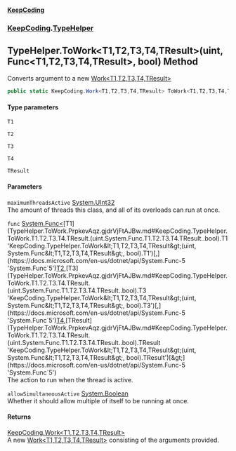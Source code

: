 #### [KeepCoding](index.md 'index')
### [KeepCoding](KeepCoding.md 'KeepCoding').[TypeHelper](TypeHelper.md 'KeepCoding.TypeHelper')
## TypeHelper.ToWork&lt;T1,T2,T3,T4,TResult&gt;(uint, Func&lt;T1,T2,T3,T4,TResult&gt;, bool) Method
Converts argument to a new [Work&lt;T1,T2,T3,T4,TResult&gt;](Work.T1.T2.T3.T4.TResult..md 'KeepCoding.Work&lt;T1,T2,T3,T4,TResult&gt;')
```csharp
public static KeepCoding.Work<T1,T2,T3,T4,TResult> ToWork<T1,T2,T3,T4,TResult>(this uint maximumThreadsActive, System.Func<T1,T2,T3,T4,TResult> func, bool allowSimultaneousActive=false);
```
#### Type parameters
<a name='KeepCoding.TypeHelper.ToWork.T1.T2.T3.T4.TResult.(uint.System.Func.T1.T2.T3.T4.TResult..bool).T1'></a>
`T1`  
  
<a name='KeepCoding.TypeHelper.ToWork.T1.T2.T3.T4.TResult.(uint.System.Func.T1.T2.T3.T4.TResult..bool).T2'></a>
`T2`  
  
<a name='KeepCoding.TypeHelper.ToWork.T1.T2.T3.T4.TResult.(uint.System.Func.T1.T2.T3.T4.TResult..bool).T3'></a>
`T3`  
  
<a name='KeepCoding.TypeHelper.ToWork.T1.T2.T3.T4.TResult.(uint.System.Func.T1.T2.T3.T4.TResult..bool).T4'></a>
`T4`  
  
<a name='KeepCoding.TypeHelper.ToWork.T1.T2.T3.T4.TResult.(uint.System.Func.T1.T2.T3.T4.TResult..bool).TResult'></a>
`TResult`  
  
#### Parameters
<a name='KeepCoding.TypeHelper.ToWork.T1.T2.T3.T4.TResult.(uint.System.Func.T1.T2.T3.T4.TResult..bool).maximumThreadsActive'></a>
`maximumThreadsActive` [System.UInt32](https://docs.microsoft.com/en-us/dotnet/api/System.UInt32 'System.UInt32')  
The amount of threads this class, and all of its overloads can run at once.
  
<a name='KeepCoding.TypeHelper.ToWork.T1.T2.T3.T4.TResult.(uint.System.Func.T1.T2.T3.T4.TResult..bool).func'></a>
`func` [System.Func&lt;](https://docs.microsoft.com/en-us/dotnet/api/System.Func-5 'System.Func`5')[T1](TypeHelper.ToWork.PrpkevAqz.gjdrVjFtAJBw.md#KeepCoding.TypeHelper.ToWork.T1.T2.T3.T4.TResult.(uint.System.Func.T1.T2.T3.T4.TResult..bool).T1 'KeepCoding.TypeHelper.ToWork&lt;T1,T2,T3,T4,TResult&gt;(uint, System.Func&lt;T1,T2,T3,T4,TResult&gt;, bool).T1')[,](https://docs.microsoft.com/en-us/dotnet/api/System.Func-5 'System.Func`5')[T2](TypeHelper.ToWork.PrpkevAqz.gjdrVjFtAJBw.md#KeepCoding.TypeHelper.ToWork.T1.T2.T3.T4.TResult.(uint.System.Func.T1.T2.T3.T4.TResult..bool).T2 'KeepCoding.TypeHelper.ToWork&lt;T1,T2,T3,T4,TResult&gt;(uint, System.Func&lt;T1,T2,T3,T4,TResult&gt;, bool).T2')[,](https://docs.microsoft.com/en-us/dotnet/api/System.Func-5 'System.Func`5')[T3](TypeHelper.ToWork.PrpkevAqz.gjdrVjFtAJBw.md#KeepCoding.TypeHelper.ToWork.T1.T2.T3.T4.TResult.(uint.System.Func.T1.T2.T3.T4.TResult..bool).T3 'KeepCoding.TypeHelper.ToWork&lt;T1,T2,T3,T4,TResult&gt;(uint, System.Func&lt;T1,T2,T3,T4,TResult&gt;, bool).T3')[,](https://docs.microsoft.com/en-us/dotnet/api/System.Func-5 'System.Func`5')[T4](TypeHelper.ToWork.PrpkevAqz.gjdrVjFtAJBw.md#KeepCoding.TypeHelper.ToWork.T1.T2.T3.T4.TResult.(uint.System.Func.T1.T2.T3.T4.TResult..bool).T4 'KeepCoding.TypeHelper.ToWork&lt;T1,T2,T3,T4,TResult&gt;(uint, System.Func&lt;T1,T2,T3,T4,TResult&gt;, bool).T4')[,](https://docs.microsoft.com/en-us/dotnet/api/System.Func-5 'System.Func`5')[TResult](TypeHelper.ToWork.PrpkevAqz.gjdrVjFtAJBw.md#KeepCoding.TypeHelper.ToWork.T1.T2.T3.T4.TResult.(uint.System.Func.T1.T2.T3.T4.TResult..bool).TResult 'KeepCoding.TypeHelper.ToWork&lt;T1,T2,T3,T4,TResult&gt;(uint, System.Func&lt;T1,T2,T3,T4,TResult&gt;, bool).TResult')[&gt;](https://docs.microsoft.com/en-us/dotnet/api/System.Func-5 'System.Func`5')  
The action to run when the thread is active.
  
<a name='KeepCoding.TypeHelper.ToWork.T1.T2.T3.T4.TResult.(uint.System.Func.T1.T2.T3.T4.TResult..bool).allowSimultaneousActive'></a>
`allowSimultaneousActive` [System.Boolean](https://docs.microsoft.com/en-us/dotnet/api/System.Boolean 'System.Boolean')  
Whether it should allow multiple of itself to be running at once.
  
#### Returns
[KeepCoding.Work&lt;](Work.T1.T2.T3.T4.TResult..md 'KeepCoding.Work&lt;T1,T2,T3,T4,TResult&gt;')[T1](TypeHelper.ToWork.PrpkevAqz.gjdrVjFtAJBw.md#KeepCoding.TypeHelper.ToWork.T1.T2.T3.T4.TResult.(uint.System.Func.T1.T2.T3.T4.TResult..bool).T1 'KeepCoding.TypeHelper.ToWork&lt;T1,T2,T3,T4,TResult&gt;(uint, System.Func&lt;T1,T2,T3,T4,TResult&gt;, bool).T1')[,](Work.T1.T2.T3.T4.TResult..md 'KeepCoding.Work&lt;T1,T2,T3,T4,TResult&gt;')[T2](TypeHelper.ToWork.PrpkevAqz.gjdrVjFtAJBw.md#KeepCoding.TypeHelper.ToWork.T1.T2.T3.T4.TResult.(uint.System.Func.T1.T2.T3.T4.TResult..bool).T2 'KeepCoding.TypeHelper.ToWork&lt;T1,T2,T3,T4,TResult&gt;(uint, System.Func&lt;T1,T2,T3,T4,TResult&gt;, bool).T2')[,](Work.T1.T2.T3.T4.TResult..md 'KeepCoding.Work&lt;T1,T2,T3,T4,TResult&gt;')[T3](TypeHelper.ToWork.PrpkevAqz.gjdrVjFtAJBw.md#KeepCoding.TypeHelper.ToWork.T1.T2.T3.T4.TResult.(uint.System.Func.T1.T2.T3.T4.TResult..bool).T3 'KeepCoding.TypeHelper.ToWork&lt;T1,T2,T3,T4,TResult&gt;(uint, System.Func&lt;T1,T2,T3,T4,TResult&gt;, bool).T3')[,](Work.T1.T2.T3.T4.TResult..md 'KeepCoding.Work&lt;T1,T2,T3,T4,TResult&gt;')[T4](TypeHelper.ToWork.PrpkevAqz.gjdrVjFtAJBw.md#KeepCoding.TypeHelper.ToWork.T1.T2.T3.T4.TResult.(uint.System.Func.T1.T2.T3.T4.TResult..bool).T4 'KeepCoding.TypeHelper.ToWork&lt;T1,T2,T3,T4,TResult&gt;(uint, System.Func&lt;T1,T2,T3,T4,TResult&gt;, bool).T4')[,](Work.T1.T2.T3.T4.TResult..md 'KeepCoding.Work&lt;T1,T2,T3,T4,TResult&gt;')[TResult](TypeHelper.ToWork.PrpkevAqz.gjdrVjFtAJBw.md#KeepCoding.TypeHelper.ToWork.T1.T2.T3.T4.TResult.(uint.System.Func.T1.T2.T3.T4.TResult..bool).TResult 'KeepCoding.TypeHelper.ToWork&lt;T1,T2,T3,T4,TResult&gt;(uint, System.Func&lt;T1,T2,T3,T4,TResult&gt;, bool).TResult')[&gt;](Work.T1.T2.T3.T4.TResult..md 'KeepCoding.Work&lt;T1,T2,T3,T4,TResult&gt;')  
A new [Work&lt;T1,T2,T3,T4,TResult&gt;](Work.T1.T2.T3.T4.TResult..md 'KeepCoding.Work&lt;T1,T2,T3,T4,TResult&gt;') consisting of the arguments provided.
